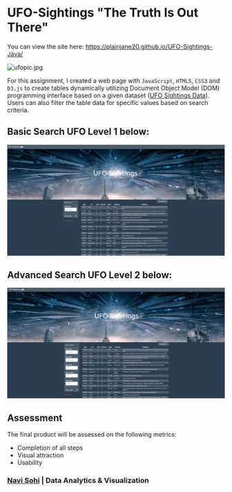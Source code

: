 # UFO-Sightings "The Truth Is Out There" 

You can view the site here: https://plainjane20.github.io/UFO-Sightings-Java/

![ufopic.jpg](https://github.com/PlainJane20/UFO-Sightings-Java/blob/main/static/images/ufopic.jpg)

For this assignment, I created a web page with `JavaScript`, `HTML5`, `CSS3` and `D3.js` to create tables dynamically utilizing Document Object Model (DOM) programming interface based on a given dataset ([UFO Sightings Data](https://github.com/PlainJane20/UFO-Sightings-Java/blob/main/UFO-Level%201/static/js/data.js)). Users can also filter the table data for specific values based on search criteria.

## Basic Search UFO Level 1 below:
![UFO BasicSearch](https://github.com/PlainJane20/UFO-Sightings-Java/blob/main/static/images/UFO_BasicSearch.JPG)  

## Advanced Search UFO Level 2 below:
![UFO AdvancedSearch](https://github.com/PlainJane20/UFO-Sightings-Java/blob/main/static/images/UFO_AdvancedSearch.JPG)  

## Assessment

The final product will be assessed on the following metrics:
* Completion of all steps
* Visual attraction
* Usability

### [Navi Sohi](https://github.com/PlainJane20) | Data Analytics & Visualization
